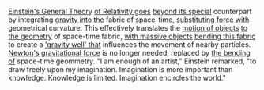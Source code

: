 
[Einstein's General Theory](1/3/1/1/3/2/.General%20Relativity) [of Relativity goes](1/3/1/1/3/1/.Special%20Relativity) [beyond its special](1/1/3/2/3/3/1/3/3/3/3/.Special%20Cases) counterpart by integrating [gravity into the](1/2/1/3/1/1/2/2/1/.Gravitational) fabric of space-time, [substituting force with](1/2/1/2/3/2/2/1/.Force) geometrical curvature. This effectively translates the [motion of objects](1/1/3/2/1/2/.Motion) [to the geometry](2/3/2/3/2/3/.Geometry) of space-time fabric, [with massive objects](1/3/1/1/3/2/2/.Gravitational%20Waves) [bending this fabric](1/3/1/2/3/3/2/1/1/2/1/3/.Bending) to create a ['gravity well' that](1/2/1/3/1/1/2/2/1/.Gravitational) influences the movement of nearby particles. [Newton's gravitational force](1/2/3/3/2/3/1/.Gravitational%20Pull) is no longer needed, replaced by [the bending of](1/3/1/2/3/3/2/1/1/2/1/3/.Bending) space-time geommetry. "I am enough of an artist," Einstein remarked, "to draw freely upon my imagination. Imagination is more important than knowledge. Knowledge is limited. Imagination encircles the world."

